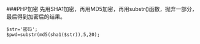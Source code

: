 ###PHP加密
先用SHA1加密，再用MD5加密，再用substr()函数，抛弃一部分，最后得到加密后的结果。

    $str='密码';
    $pwd=substr(md5(sha1($str)),5,20);


